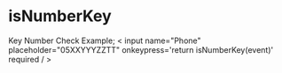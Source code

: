 # isNumberKey
Key Number Check
Example;
 < input  name="Phone"   placeholder="05XXYYYZZTT"  onkeypress='return isNumberKey(event)'  required / >
